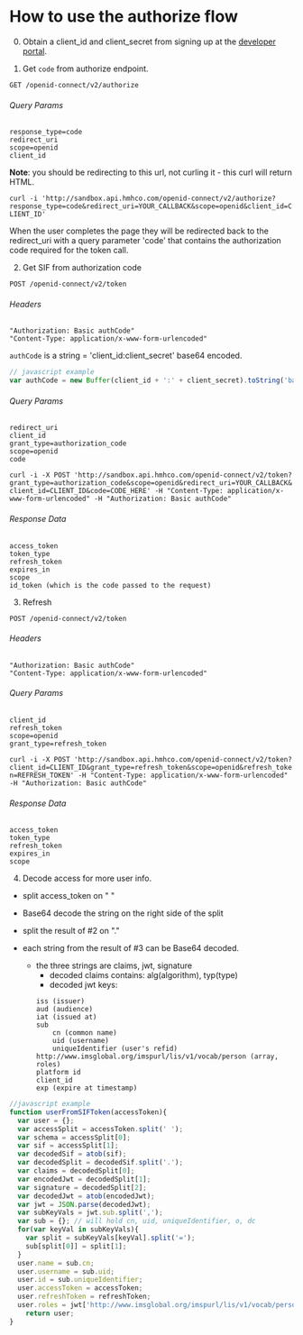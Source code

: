 # How to use the authorize flow
0. Obtain a client_id and client_secret from signing up at the  [developer portal](https://developer.hmhco.com).

1. Get `code` from authorize endpoint.

  `GET /openid-connect/v2/authorize`

  ###### Query Params
  ```
  response_type=code
  redirect_uri
  scope=openid
  client_id
  ```
  **Note**: you should be redirecting to this url, not curling it - this curl will return HTML.

  `curl -i 'http://sandbox.api.hmhco.com/openid-connect/v2/authorize?response_type=code&redirect_uri=YOUR_CALLBACK&scope=openid&client_id=CLIENT_ID'`

  When the user completes the page they will be redirected back to the redirect_uri with a query parameter 'code' that contains the authorization code required for the token call.

2. Get SIF from authorization code

  `POST /openid-connect/v2/token`

  ###### Headers
  ```
  "Authorization: Basic authCode"
  "Content-Type: application/x-www-form-urlencoded"
  ```
  `authCode` is a string = 'client_id:client_secret' base64 encoded.
  ``` javascript
  // javascript example
  var authCode = new Buffer(client_id + ':' + client_secret).toString('base64');
  ```

  ###### Query Params
  ```
  redirect_uri
  client_id
  grant_type=authorization_code
  scope=openid
  code
  ```
  `curl -i -X POST 'http://sandbox.api.hmhco.com/openid-connect/v2/token?grant_type=authorization_code&scope=openid&redirect_uri=YOUR_CALLBACK&client_id=CLIENT_ID&code=CODE_HERE' -H "Content-Type: application/x-www-form-urlencoded" -H "Authorization: Basic authCode"`

  ###### Response Data
  ```
  access_token
  token_type
  refresh_token
  expires_in
  scope
  id_token (which is the code passed to the request)
  ```
3. Refresh

  `POST /openid-connect/v2/token`

  ###### Headers
  ```
  "Authorization: Basic authCode"
  "Content-Type: application/x-www-form-urlencoded"
  ```
  ###### Query Params
  ```
  client_id
  refresh_token
  scope=openid
  grant_type=refresh_token
  ```
  `curl -i -X POST 'http://sandbox.api.hmhco.com/openid-connect/v2/token?client_id=CLIENT_ID&grant_type=refresh_token&scope=openid&refresh_token=REFRESH_TOKEN' -H "Content-Type: application/x-www-form-urlencoded" -H "Authorization: Basic authCode"`

  ###### Response Data
  ```
  access_token
  token_type
  refresh_token
  expires_in
  scope
  ```

4. Decode access for more user info.
  - split access_token on " "
  - Base64 decode the string on the right side of the split
  - split the result of #2 on "."
  - each string from the result of #3 can be Base64 decoded.

    - the three strings are claims, jwt, signature
        - decoded claims contains: alg(algorithm), typ(type)
        - decoded jwt keys:
        ```
        iss (issuer)
        aud (audience)
        iat (issued at)
        sub
            cn (common name)
            uid (username)
            uniqueIdentifier (user's refid)
        http://www.imsglobal.org/imspurl/lis/v1/vocab/person (array, roles)
        platform id
        client_id
        exp (expire at timestamp)
        ```

  ``` javascript
  //javascript example
  function userFromSIFToken(accessToken){
    var user = {};
    var accessSplit = accessToken.split(' ');
    var schema = accessSplit[0];
    var sif = accessSplit[1];
    var decodedSif = atob(sif);
    var decodedSplit = decodedSif.split('.');
    var claims = decodedSplit[0];
    var encodedJwt = decodedSplit[1];
    var signature = decodedSplit[2];
    var decodedJwt = atob(encodedJwt);
    var jwt = JSON.parse(decodedJwt);
    var subKeyVals = jwt.sub.split(',');
    var sub = {}; // will hold cn, uid, uniqueIdentifier, o, dc
    for(var keyVal in subKeyVals){
      var split = subKeyVals[keyVal].split('=');
      sub[split[0]] = split[1];
    }
    user.name = sub.cn;
    user.username = sub.uid;
    user.id = sub.uniqueIdentifier;
    user.accessToken = accessToken;
    user.refreshToken = refreshToken;
    user.roles = jwt['http://www.imsglobal.org/imspurl/lis/v1/vocab/person'];
      return user;
  }
  ```
